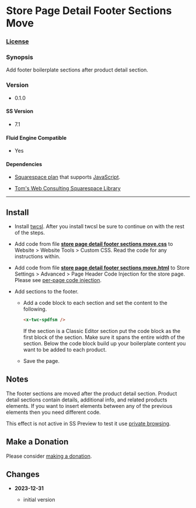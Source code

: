 # Store Page Detail Footer Sections Move

### [License][1]

### Synopsis

Add footer boilerplate sections after product detail section.

### Version

  * 0.1.0

#### SS Version

  * 7.1

#### Fluid Engine Compatible

  * Yes

#### Dependencies

  * [Squarespace plan][2] that supports [JavaScript][3].
  
  * [Tom's Web Consulting Squarespace Library][4]

---

## Install

* Install [twcsl][5]. After you install twcsl be sure to continue on with the
  rest of the steps.
  
* Add code from file **[store page detail footer sections move.css][6]** to
  Website > Website Tools > Custom CSS. Read the code for any instructions
  within.
  
* Add code from file **[store page detail footer sections move.html][7]** to
  Store Settings > Advanced > Page Header Code Injection for the store page.
  Please see [per-page code injection][8].
  
* Add sections to the footer.

  * Add a code block to each section and set the content to the following.
    
    ```html
    <x-twc-spdfsm />
    ```
    
    If the section is a Classic Editor section put the code block as the first
    block of the section. Make sure it spans the entire width of the section.
    Below the code block build up your boilerplate content you want to be added
    to each product.
    
  * Save the page.

## Notes

The footer sections are moved after the product detail section. Product detail
sections contain details, additional info, and related products elements. If you
want to insert elements between any of the previous elements then you need
different code.

This effect is not active in SS Preview to test it use [private browsing][9].

## Make a Donation

Please consider [making a donation][10].

## Changes

<!-- * **2023-10-21**

  * make what gets moved from the footer to additional info broader
  * bumped version to 0.2.0
  -->
* **2023-12-31**

  * initial version

[1]: https://github.com/tomsWebConsulting/twcsl/blob/main/LICENSE.txt#L1
[2]: https://www.squarespace.com/pricing
[3]: https://en.wikipedia.org/wiki/JavaScript
[4]: https://github.com/tomsWebConsulting/twcsl
[5]: https://github.com/tomsWebConsulting/twcsl#install-options
[6]: store%20page%20detail%20footer%20sections%20move.css#L1
[7]: store%20page%20detail%20footer%20sections%20move.html#L1
[8]: https://support.squarespace.com/hc/en-us/articles/205815908-Using-code-injection#toc-per-page-code-injection
[9]: https://support.squarespace.com/hc/en-us/articles/207099587-Using-private-browsing-or-incognito-mode
[10]: https://github.com/tomsWebConsulting/twcsl#make-a-donation

